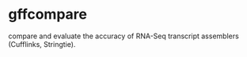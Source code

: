 # gffcompare
compare and evaluate the accuracy of RNA-Seq transcript assemblers (Cufflinks, Stringtie).
